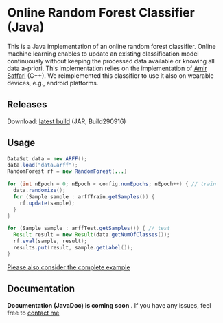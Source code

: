 # Online Random Forest Classifier (Java)
This is a Java implementation of an online random forest classifier. Online machine learning enables to update an existing classification model continuously without keeping the processed data available or knowing all data a-priori. This implementation relies on the implementation of [Amir Saffari](https://github.com/amirsaffari/online-random-forests) (C++). We reimplemented this classifier to use it also on wearable devices, e.g., android platforms.

## Releases
Download: [latest build](https://github.com/sztyler/online-random-forest/releases/download/Build290916/online-random-forest-b290916.jar) (JAR, Build290916)

## Usage
```java
DataSet data = new ARFF();
data.load("data.arff");
RandomForest rf = new RandomForest(...)

for (int nEpoch = 0; nEpoch < config.numEpochs; nEpoch++) { // train
  data.randomize();
  for (Sample sample : arffTrain.getSamples()) {
    rf.update(sample);
  }
}

for (Sample sample : arffTest.getSamples()) { // test
  Result result = new Result(data.getNumOfClasses());
  rf.eval(sample, result);
  results.put(result, sample.getLabel());
}
```
[Please also consider the complete example](https://github.com/sztyler/online-random-forest/blob/master/src/de/unima/classifiers/example/ExampleUsage.java)

## Documentation
**Documentation (JavaDoc) is coming soon** . If you have any issues, feel free to [contact me](http://sensor.informatik.uni-mannheim.de)
